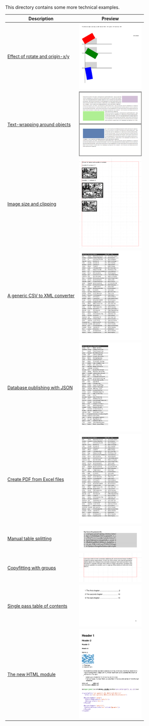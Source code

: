 This directory contains some more technical examples.

Description  | Preview
------------ | -------------
[Effect of rotate and origin-x/y](rotating) | <a href="rotating"><img src="rotating/firstpage.png" width="200"></a>
[Text-wrapping around objects](wraparoundobjects) | <a href="wraparoundobjects"><img src="wraparoundobjects/firstpage.png" width="200"></a>
[Image size and clipping](images) | <a href="images"><img src="images/firstpage.png" width="200"></a>
[A generic CSV to XML converter](csvreader) | <a href="csvreader"><img src="csvreader/firstpage.png" width="200"></a>
[Database publishing with JSON](jsonreader) | <a href="jsonreader"><img src="jsonreader/firstpage.png" width="200"></a>
[Create PDF from Excel files](xlsxreader) | <a href="xlsxreader"><img src="xlsxreader/firstpage.png" width="200"></a>
[Manual table splitting](tablebuilding) | <a href="tablebuilding"><img src="tablebuilding/firstpage.png" width="200"></a>
[Copyfitting with groups](fontshrinking) | <a href="fontshrinking"><img src="fontshrinking/firstpage.png" width="200"></a>
[Single pass table of contents](singlepasstoc) | <a href="singlepasstoc"><img src="singlepasstoc/firstpage.png" width="200"></a>
[The new HTML module](html) | <a href="html"><img src="html/firstpage.png" width="200"></a>
